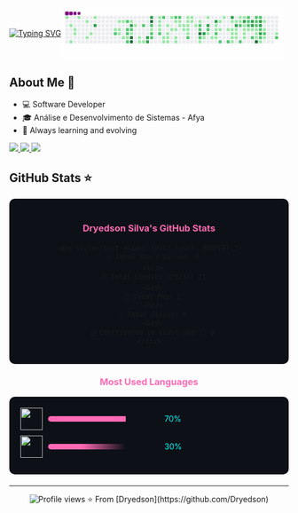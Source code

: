 <div align="center">
  <div style="display: flex; align-items: center;">
    <a href="https://git.io/typing-svg">
      <img src="https://readme-typing-svg.herokuapp.com?font=Fira+Code&size=25&duration=4000&pause=1000&color=00FF00&center=true&vCenter=true&width=435&lines=Desenvolve" alt="Typing SVG" />
    </a>
    <img src="https://raw.githubusercontent.com/platane/snk/output/github-contribution-grid-snake.gif" width="400" alt="Snake Animation" />
  </div>
</div>

## About Me 🚀
- 💻 Software Developer
- 🎓 Análise e Desenvolvimento de Sistemas - Afya
- 🌱 Always learning and evolving

<!-- Links de contato -->
<div>
  <a href="dryedson@gmai.com">
    <img src="https://img.shields.io/badge/Gmail-D14836?style=for-the-badge&logo=gmail&logoColor=white" />
  </a>
  <a href="https://www.linkedin.com/in/dryedson/">
    <img src="https://img.shields.io/badge/LinkedIn-0077B5?style=for-the-badge&logo=linkedin&logoColor=white" />
  </a>
  <a href="https://github.com/Dryedson">
    <img src="https://img.shields.io/badge/GitHub-100000?style=for-the-badge&logo=github&logoColor=white" />
  </a>
</div>

## GitHub Stats ⭐

<div align="center">
  <div style="background: #0D1117; padding: 20px; border-radius: 10px; margin-bottom: 20px;">
    <h3 style="color: #FF69B4;">Dryedson Silva's GitHub Stats</h3>
    
    <div style="text-align: left; color: #00FFFF;">
      ⭐ Total Stars Earned: 0
      <br/>
      🕒 Total Commits (2023): 21
      <br/>
      🔄 Total PRs: 1
      <br/>
      ⚠️ Total Issues: 0
      <br/>
      📅 Contributed to (last year): 0
    </div>
  </div>

  <h3 style="color: #FF69B4;">Most Used Languages</h3>
  <div style="background: #0D1117; padding: 20px; border-radius: 10px; margin-bottom: 20px;">
    <div style="display: flex; align-items: center; margin-bottom: 10px;">
      <img src="https://cdn.jsdelivr.net/gh/devicons/devicon/icons/java/java-original.svg" width="40" height="40"/>
      <div style="width: 200px; height: 10px; background: linear-gradient(to right, #FF69B4 70%, #0D1117 30%); margin-left: 10px; border-radius: 5px;"></div>
      <span style="margin-left: 10px; color: #00FFFF;">70%</span>
    </div>
    <div style="display: flex; align-items: center; margin-bottom: 10px;">
      <img src="https://cdn.jsdelivr.net/gh/devicons/devicon/icons/python/python-original.svg" width="40" height="40"/>
      <div style="width: 200px; height: 10px; background: linear-gradient(to right, #FF69B4 30%, #0D1117 70%); margin-left: 10px; border-radius: 5px;"></div>
      <span style="margin-left: 10px; color: #00FFFF;">30%</span>
    </div>
  </div>
</div>

---
<div align="center">
  <img src="https://komarev.com/ghpvc/?username=Dryedson&color=green" alt="Profile views" />
  ⭐️ From [Dryedson](https://github.com/Dryedson)
</div>
